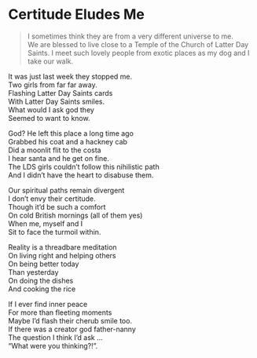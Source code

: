 # Certitude Eludes Me  
> I sometimes think they are from a very different universe to me.  
> We are blessed to live close to a Temple of the Church of Latter Day Saints. I meet such lovely people from exotic places as my dog and I take our walk.  

It was just last week they stopped me.  
Two girls from far far away.  
Flashing Latter Day Saints cards   
With Latter Day Saints smiles.  
What would I ask god they   
Seemed to want to know.  
  
God? He left this place a long time ago  
Grabbed his coat and a hackney cab  
Did a moonlit flit to the costa  
I hear santa and he get on fine.  
The LDS girls couldn’t follow this nihilistic path  
And I didn’t have the heart to disabuse them.  
  
Our spiritual paths remain divergent  
I don’t envy their certitude.  
Though it’d be such a comfort   
On cold British mornings (all of them yes)  
When me, myself and I  
Sit to face the turmoil within.  
  
Reality is a threadbare meditation  
On living right and helping others  
On being better today   
Than yesterday  
On doing the dishes  
And cooking the rice  
  
If I ever find inner peace   
For more than fleeting moments  
Maybe I’d flash their cherub smile too.  
If there was a creator god father-nanny  
The question I think I’d ask …  
“What were you thinking?!”.  
  
